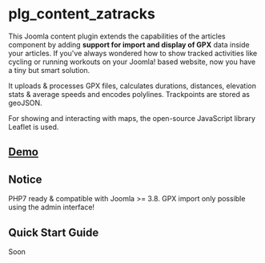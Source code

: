 # plg_content_zatracks

This Joomla content plugin extends the capabilities of the articles component by adding **support for import and display of GPX** data inside your articles. If you've always wondered how to show tracked activities like cycling or running workouts on your Joomla! based website, now you have a tiny but smart solution.

It uploads &amp; processes GPX files, calculates durations, distances, elevation stats &amp; average speeds and encodes polylines. Trackpoints are stored as geoJSON.

For showing and interacting with maps, the open-source JavaScript library Leaflet is used.

## [Demo](http://jcycle.org/roadbook/44-we-won-an-j-otto-award)

## Notice
PHP7 ready &amp; compatible with Joomla >= 3.8. GPX import only possible using the admin interface!

## Quick Start Guide
Soon
